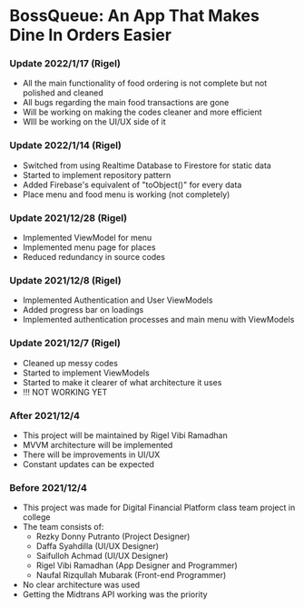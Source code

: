 # BossQueue: An App That Makes Dine In Orders Easier

### Update 2022/1/17 (Rigel)
- All the main functionality of food ordering is not complete but not polished and cleaned
- All bugs regarding the main food transactions are gone
- Will be working on making the codes cleaner and more efficient
- WIll be working on the UI/UX side of it

### Update 2022/1/14 (Rigel)
- Switched from using Realtime Database to Firestore for static data
- Started to implement repository pattern
- Added Firebase's equivalent of "toObject()" for every data
- Place menu and food menu is working (not completely) 

### Update 2021/12/28 (Rigel)
- Implemented ViewModel for menu
- Implemented menu page for places
- Reduced redundancy in source codes

### Update 2021/12/8 (Rigel)
- Implemented Authentication and User ViewModels
- Added progress bar on loadings
- Implemented authentication processes and main menu with ViewModels

### Update 2021/12/7 (Rigel)
- Cleaned up messy codes
- Started to implement ViewModels
- Started to make it clearer of what architecture it uses
- !!! NOT WORKING YET

### After 2021/12/4
- This project will be maintained by Rigel Vibi Ramadhan
- MVVM architecture will be implemented
- There will be improvements in UI/UX
- Constant updates can be expected

### Before 2021/12/4
- This project was made for Digital Financial Platform class team project in college
- The team consists of:
  - Rezky Donny Putranto (Project Designer)
  - Daffa Syahdilla (UI/UX Designer)
  - Saifulloh Achmad (UI/UX Designer)
  - Rigel Vibi Ramadhan (App Designer and Programmer)
  - Naufal Rizqullah Mubarak (Front-end Programmer)
- No clear architecture was used
- Getting the Midtrans API working was the priority
